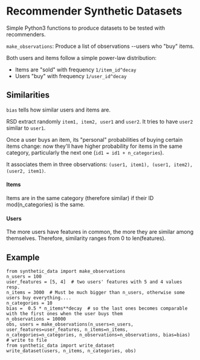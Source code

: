 # Recommender Synthetic Datasets

Simple Python3 functions to produce datasets to be tested with recommenders.

`make_observations`: Produce a list of observations --users who "buy" items.

Both users and items follow a simple power-law distribution:
* Items are "sold" with frequency `1/item_id^decay`
* Users "buy" with frequency `1/user_id^decay`

## Similarities

`bias` tells how similar users and items are.

RSD extract randomly `item1, item2, user1` and `user2`. It tries to
have `user2` similar to `user1`.

Once a user buys an item, its "personal" probabilities of buying
certain items change: now they'll have higher probability for items in
the same category, particularly the next one (`id1 = id1 + n_categories`).

It associates them in three observations: `(user1, item1), (user1, item2), (user2, item1)`.

#### Items

Items are in the same category (therefore similar) if their ID mod(n_categories) is the same. 

#### Users

The more users have features in common, the more they are similar
among themselves. Therefore, similarity ranges from 0 to len(features).

## Example

```python3
from synthetic_data import make_observations
n_users = 100
user_features = [5, 4]  # two users' features with 5 and 4 values resp.
n_items = 3000  # Must be much bigger than n_users, otherwise some users buy everything....
n_categories = 10
bias =  0.5 * n_items**decay  # so the last ones becomes comparable with the first ones when the user buys them
n_observations = 10000
obs, users = make_observations(n_users=n_users, user_features=user_features, n_items=n_items, n_categories=n_categories, n_observations=n_observations, bias=bias)
# write to file
from synthetic_data import write_dataset
write_dataset(users, n_items, n_categories, obs)
```
